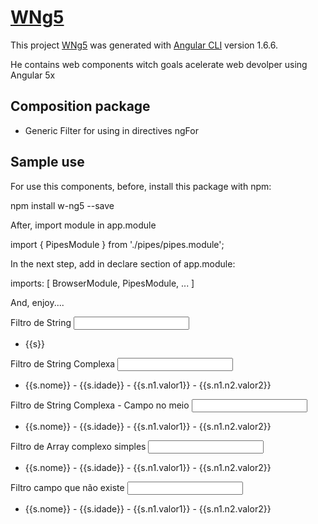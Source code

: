 # [WNg5](https://github.com/wquintanilhadasilva/w-ng5)

This project [WNg5](https://github.com/wquintanilhadasilva/w-ng5) was generated with [Angular CLI](https://github.com/angular/angular-cli) version 1.6.6.

He contains web components witch goals acelerate web devolper using Angular 5x

## Composition package

* Generic Filter for using in directives ngFor

## Sample use

For use this components, before, install this package with npm:

  npm install w-ng5 --save

After, import module in app.module

  import { PipesModule } from './pipes/pipes.module';

In the next step, add in declare section of app.module:

  imports: [
    BrowserModule,
    PipesModule,
    ...
  ]

And, enjoy....

  <section>
    <label>Filtro de String</label>
    <input type="text"  [(ngModel)]="filtroString">
    <ul>
      <li *ngFor="let s of getStrings() | filter:filtroString">
        {{s}}
      </li>
    </ul>
  </section>

  <section>
    <label>Filtro de String Complexa</label>
    <input type="text"  [(ngModel)]="search">
    <ul>
      <li *ngFor="let s of getComplexTypesExtends() | filter:[{field:'n1.n2.valor2', value: search}]">
        {{s.nome}} - {{s.idade}} - {{s.n1.valor1}} - {{s.n1.n2.valor2}}
      </li>
    </ul>
  </section>

  <section>
    <label>Filtro de String Complexa - Campo no meio</label>
    <input type="text"  [(ngModel)]="search3">
    <ul>
      <li *ngFor="let s of getComplexTypesExtends() | filter:[{field:'n1.valor1', value: search3}]">
        {{s.nome}} - {{s.idade}} - {{s.n1.valor1}} - {{s.n1.n2.valor2}}
      </li>
    </ul>
  </section>

  <section>
    <label>Filtro de Array complexo simples</label>
    <input type="text"  [(ngModel)]="search2">
    <ul>
      <li *ngFor="let s of getComplexTypesExtends() | filter:[{field:'nome', value: search2}]">
        {{s.nome}} - {{s.idade}} - {{s.n1.valor1}} - {{s.n1.n2.valor2}}
      </li>
    </ul>
  </section>

  <section>
    <label>Filtro campo que não existe</label>
    <input type="text"  [(ngModel)]="search2">
    <ul>
      <li *ngFor="let s of getComplexTypesExtends() | filter:[{field:'n1.n2.n3.valor3', value: search2}]">
        {{s.nome}} - {{s.idade}} - {{s.n1.valor1}} - {{s.n1.n2.valor2}}
      </li>
    </ul>
  </section>
